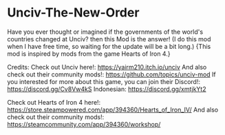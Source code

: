 # Unciv-The-New-Order
Have you ever thought or imagined if the governments of the world's countries changed at Unciv? then this Mod is the answer!
(I do this mod when I have free time, so waiting for the update will be a bit long.) {This mod is inspired by mods from the game Hearts of Iron 4.}

Credits:
Check out Unciv here!:
https://yairm210.itch.io/unciv
And also check out their community mods!:
https://github.com/topics/unciv-mod
If you interested for more about this game, you can join their Discord!:
https://discord.gg/Cv8Vw4kS
Indonesian:
https://discord.gg/xmtjkYt2

Check out Hearts of Iron 4 here!:
https://store.steampowered.com/app/394360/Hearts_of_Iron_IV/
And also check out their community mods!:
https://steamcommunity.com/app/394360/workshop/
